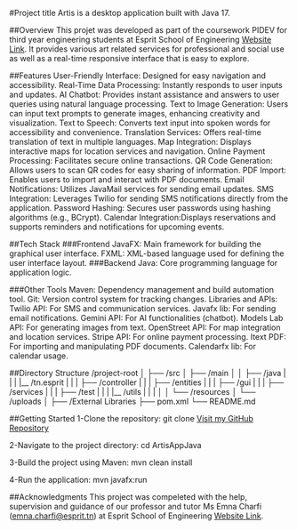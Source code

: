 #Project title
Artis is a desktop application built with Java 17.

##Overview
This projet was developed as part of the coursework PIDEV for third year engineering students at Esprit School of Engineering [Website Link](https://esprit.tn). 
It provides various art related services for professional and social use as well as a real-time responsive interface that is easy to explore.

##Features
User-Friendly Interface: Designed for easy navigation and accessibility.
Real-Time Data Processing: Instantly responds to user inputs and updates.
AI Chatbot: Provides instant assistance and answers to user queries using natural language processing.
Text to Image Generation: Users can input text prompts to generate images, enhancing creativity and visualization.
Text to Speech: Converts text input into spoken words for accessibility and convenience.
Translation Services: Offers real-time translation of text in multiple languages.
Map Integration: Displays interactive maps for location services and navigation.
Online Payment Processing: Facilitates secure online transactions.
QR Code Generation: Allows users to scan QR codes for easy sharing of information.
PDF Import: Enables users to import and interact with PDF documents.
Email Notifications: Utilizes JavaMail services for sending email updates.
SMS Integration: Leverages Twilio for sending SMS notifications directly from the application.
Password Hashing: Secures user passwords using hashing algorithms (e.g., BCrypt).
Calendar Integration:Displays reservations and supports reminders and notifications for upcoming events.

##Tech Stack
###Frontend
JavaFX: Main framework for building the graphical user interface.
FXML: XML-based language used for defining the user interface layout.
###Backend
Java: Core programming language for application logic.

###Other Tools
Maven: Dependency management and build automation tool.
Git: Version control system for tracking changes.
Libraries and APIs:
  Twilio API: For SMS and communication services.
  Javafx lib: For sending email notifications.
  Gemini API: For AI functionalities (chatbot).
  Models Lab API: For generating images from text.
  OpenStreet API: For map integration and location services.
  Stripe API: For online payment processing.
  Itext PDF: For importing and manipulating PDF documents.
  Calendarfx lib: For calendar usage.
  
##Directory Structure
/project-root
│
├── /src
│   ├── /main
│   │   ├── /java
|   |   |   |__ /tn.esprit
|   |   |       ├── /controller
|   |   |       ├── /entities
|   |   |       ├── /gui
|   |   |       ├── /services
|   |   |       ├── /test
|   |   |       |__ /utils
|   |   |
│   │   └── /resources
│   └── /uploads
│
├── /External Libraries
├── pom.xml
└── README.md

##Getting Started
  1-Clone the repository:
  git clone [Visit my GitHub Repository](https://github.com/EmnaMbarki94/ArtisAppJava.git)
  
  2-Navigate to the project directory:
  cd ArtisAppJava
  
  3-Build the project using Maven:
  mvn clean install
  
  4-Run the application:
  mvn javafx:run

##Acknowledgments
This project was compeleted with the help, supervision and guidance of our professor and tutor Ms Emna Charfi (emna.charfi@esprit.tn) at Esprit School of Engineering [Website Link](https://esprit.tn).
